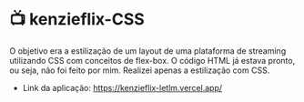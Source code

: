 # 📺 kenzieflix-CSS

O objetivo era a estilização de um layout de uma plataforma de streaming utilizando CSS com conceitos de flex-box. O código HTML já estava pronto, ou seja, não foi feito por mim. Realizei apenas a estilização com CSS.

- Link da aplicação: https://kenzieflix-letlm.vercel.app/
